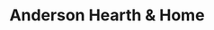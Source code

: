 ---
title: "Anderson Hearth & Home"
url: /fredericksburg/anderson-hearth-and-home/
shop: houseware
---